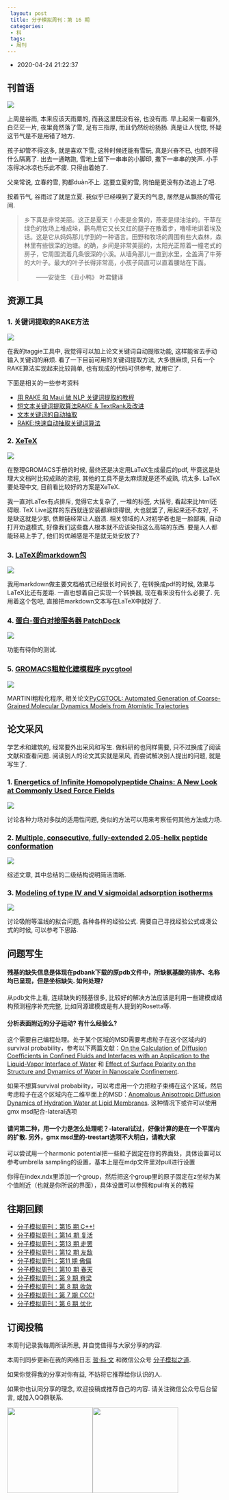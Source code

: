 ```yaml
---
 layout: post
 title: 分子模拟周刊：第 16 期
 categories:
 - 科
 tags:
 - 周刊
---
```


- 2020-04-24 21:22:37

## 刊首语

![](/pic/weekly/16_0.png)

上周是谷雨, 本来应该天雨粟的, 而我这里既没有谷, 也没有雨. 早上起来一看窗外, 白茫茫一片, 夜里竟然落了雪, 足有三指厚, 而且仍然纷纷扬扬. 真是让人恍惚, 怀疑这节气是不是用错了地方.

孩子却管不得这多, 就是喜欢下雪, 这种时候还能有雪玩, 真是兴奋不已, 也顾不得什么隔离了. 出去一通瞎跑, 雪地上留下一串串的小脚印, 撒下一串串的笑声. 小手冻得冰冰凉也乐此不疲. 只得由着她了.

父亲常说, 立春的雪,  狗都duàn不上. 这要立夏的雪, 狗怕是更没有办法追上了吧.

按着节气, 谷雨过了就是立夏. 我似乎已经嗅到了夏天的气息, 居然是从飘扬的雪花间.

>乡下真是非常美丽。这正是夏天！小麦是金黄的，燕麦是绿油油的。干草在绿色的牧场上堆成垛，鹳鸟用它又长又红的腿子在散着步，噜嗦地讲着埃及话。这是它从妈妈那儿学到的一种语言。田野和牧场的周围有些大森林，森林里有些很深的池塘。的确，乡间是非常美丽的，太阳光正照着一幢老式的房子，它周围流着几条很深的小溪。从墙角那儿一直到水里，全盖满了牛蒡的大叶子。最大的叶子长得非常高，小孩子简直可以直着腰站在下面。
>
>　　——安徒生 《丑小鸭》 叶君健译

## 资源工具

### 1. 关键词提取的RAKE方法

![](/pic/weekly/16_rake.png)

在我的taggie工具中, 我觉得可以加上论文关键词自动提取功能, 这样能省去手动输入关键词的麻烦. 看了一下目前可用的关键词提取方法, 大多很麻烦, 只有一个RAKE算法实现起来比较简单, 也有现成的代码可供参考, 就用它了.

下面是相关的一些参考资料

- [用 RAKE 和 Maui 做 NLP 关键词提取的教程](http://python.jobbole.com/82230/)
- [短文本关键词提取算法RAKE & TextRank及改进](https://blog.csdn.net/chinwuforwork/article/details/77993277)
- [文本关键词的自动抽取](https://alphafan.github.io/posts/kw_extract.html)
- [RAKE:快速自动抽取关键词算法](https://mp.weixin.qq.com/s?__biz=MzI1MTE2ODg4MA==&mid=2650068598&idx=1&sn=6cc031a53e7052530a4625d7bf978084&chksm=f1f76769c680ee7f6e7d16e577ec02d3bd666a02725fb03c5eb3b5d68c27b1a1f686faff44a6)

### 2. [XeTeX](http://w32tex.org/)

![](/pic/weekly/16_tex.png)

在整理GROMACS手册的时候, 最终还是决定用LaTeX生成最后的pdf, 毕竟这是处理大文档时比较成熟的流程, 其他的工具不是太麻烦就是还不成熟, 坑太多. LaTeX要处理中文, 目前看比较好的方案是XeTeX.

我一直对LaTex有点排斥, 觉得它太复杂了, 一堆的标签, 大括号, 看起来比html还碍眼. TeX Live这样的东西就连安装都麻烦得很, 大也就罢了, 用起来还不友好, 不是缺这就是少那, 依赖链经常让人崩溃. 相关领域的人对初学者也是一脸鄙夷, 自动打开劝退模式, 好像我们这些蠢人根本就不应该染指这么高端的东西. 要是人人都能轻易上手了, 他们的优越感是不是就无处安放了?

### 3. [LaTeX的markdown包](https://liam.page/2020/03/30/writing-manuscript-in-Markdown-and-typesetting-with-LaTeX/)

![](/pic/weekly/16_md.png)

我用markdown做主要文档格式已经很长时间长了, 在转换成pdf的时候, 效果与LaTeX比还有差距. 一直也想着自己实现一个转换器, 现在看来没有什么必要了. 先用着这个包吧, 直接把markdown文本写在LaTeX中就好了.

### 4. [蛋白-蛋白对接服务器 PatchDock](http://bioinfo3d.cs.tau.ac.il/PatchDock/)

![](/pic/weekly/16_dock.png)

功能有待你的测试.

### 5. [GROMACS粗粒化建模程序 pycgtool](https://github.com/jag1g13/pycgtool)

![](/pic/weekly/16_cg.png)

MARTINI粗粒化程序, 相关论文[PyCGTOOL: Automated Generation of Coarse-Grained Molecular Dynamics Models from Atomistic Trajectories](https://pubs.acs.org/doi/abs/10.1021/acs.jcim.7b00096)

## 论文采风

学艺术和建筑的, 经常要外出采风和写生. 做科研的也同样需要, 只不过换成了阅读文献和查看问题. 阅读别人的论文其实就是采风, 而尝试解决别人提出的问题, 就是写生了.

### 1. [Energetics of Infinite Homopolypeptide Chains: A New Look at Commonly Used Force Fields](http://dx.doi.org/10.1021/jp800058f)

![](/pic/weekly/16_aa.png)

讨论各种力场对多肽的适用性问题, 类似的方法可以用来考察任何其他方法或力场.

### 2. [Multiple, consecutive, fully-extended 2.05-helix peptide conformation](http://dx.doi.org/10.1002/bip.22267)

![](/pic/weekly/16_ss.png)

综述文章, 其中总结的二级结构说明简洁清晰.

### 3.  [Modeling of type IV and V sigmoidal adsorption isotherms](http://dx.doi.org/10.1039/c8cp07751g)

![](/pic/weekly/16_ads.png)

讨论吸附等温线的拟合问题, 各种各样的经验公式. 需要自己寻找经验公式或凑公式的时候, 可以参考下思路.

## 问题写生

#### 残基的缺失信息是体现在pdbank下载的原pdb文件中，所缺氨基酸的排序、名称均已呈现，但是坐标缺失. 如何处理?

从pdb文件上看, 连续缺失的残基很多, 比较好的解决方法应该是利用一些建模或结构预测程序补充完整, 比如同源建模或是有人提到的Rosetta等.

#### 分析表面附近的分子运动? 有什么经验么?

这个需要自己编程处理。处于某个区域的MSD需要考虑粒子在这个区域内的survival probability，参考以下两篇文献：[On the Calculation of Diffusion Coefficients in Confined Fluids and Interfaces with an Application to the Liquid-Vapor Interface of Water](http://pubs.acs.org/doi/abs/10.1021/jp0375057) 和 [Effect of Surface Polarity on the Structure and Dynamics of Water in Nanoscale Confinement](http://pubs.acs.org/doi/full/10.1021/jp809032n).

如果不想算survival probability，可以考虑用一个力把粒子束缚在这个区域，然后考虑粒子在这个区域内在二维平面上的MSD：[Anomalous Anisotropic Diffusion Dynamics of Hydration Water at Lipid Membranes](http://journals.aps.org/prl/abstract/10.1103/PhysRevLett.111.118103). 这种情况下或许可以使用gmx msd配合-lateral选项

#### 请问第二种，用一个力是怎么处理呢？-lateral试过，好像计算的是在一个平面内的扩散. 另外，gmx msd里的-trestart选项不大明白，请教大家

可以尝试用一个harmonic potential把一些粒子固定在你的界面处，具体设置可以参考umbrella sampling的设置，基本上是在mdp文件里对pull进行设置

你得在index.ndx里添加一个group，然后把这个group里的原子固定在z坐标为某个值附近（也就是你所说的界面），具体设置可以参照和pull有关的教程

## 往期回顾

- [分子模拟周刊：第15 期 C++!](https://mp.weixin.qq.com/s?__biz=MzI5MzI5NzgyNA==&mid=2247484971&idx=1&sn=0bae7c40e093a130b943cc2532f69422&chksm=ec750de4db0284f27fc9d9315f598df3922fab53626c7a9b9efd34421af712a317932e1fa427&token=1068504169&lang=zh_CN#rd)
- [分子模拟周刊：第14 期 复活](https://mp.weixin.qq.com/s?__biz=MzI5MzI5NzgyNA==&mid=2247484953&idx=1&sn=230f871e29b04ea1b6fb61524d1d2135&chksm=ec750dd6db0284c08b6aa698686924317b706c0613911d9893016835e952616fd01f67d82c91&token=142199285&lang=zh_CN#rd)
- [分子模拟周刊：第13 期 走罢](https://mp.weixin.qq.com/s?__biz=MzI5MzI5NzgyNA==&mid=2247484932&idx=1&sn=60f0b86c2e189e87ca5175e2008f4d72&chksm=ec750dcbdb0284ddb55f7b908572423bbc7fb0f5cedc07ea55505c494f93fba975fa7418437c&token=301792881&lang=zh_CN#rd)
- [分子模拟周刊：第12 期 友敌](https://mp.weixin.qq.com/s?__biz=MzI5MzI5NzgyNA==&mid=2247484891&idx=1&sn=84b21202813aeaf9d28b8c7492cdbb88&chksm=ec750e14db028702e82ed86e24d53af62e76453ea8d431bfa9358453ba7637a9ae24da6b653b&token=1759310336&lang=zh_CN#rd)
- [分子模拟周刊：第11 期 傲偏](https://mp.weixin.qq.com/s?__biz=MzI5MzI5NzgyNA==&mid=2247484861&idx=1&sn=b41ab7ab353a1a57eb27c387df8eaf2b&chksm=ec750e72db02876495e428b1ceb6e420216d487c057f9b4209d817ab71dd5ba9c40b7a2152e4&token=732385701&lang=zh_CN#rd)
- [分子模拟周刊：第10 期 春天](https://mp.weixin.qq.com/s?__biz=MzI5MzI5NzgyNA==&mid=2247484847&idx=1&sn=87b78e559f6f181fc4b74e7cd714ef57&chksm=ec750e60db0287761344c31231a6d1fb4429ce8c43a51f39cb692d92fe40c8437d3b538002f4&token=232373340&lang=zh_CN#rd)
- [分子模拟周刊：第 9 期 脊梁](https://mp.weixin.qq.com/s?__biz=MzI5MzI5NzgyNA==&mid=2247484835&idx=1&sn=10d9ac34f7b5c8cf7d1ca3524768a164&chksm=ec750e6cdb02877af4f47f1ebba562b3ee8ec6da4235394df28e931d074c6f3d0d1531eb5c1a&token=1603357630&lang=zh_CN#rd)
- [分子模拟周刊：第 8 期 收敛](https://mp.weixin.qq.com/s?__biz=MzI5MzI5NzgyNA==&mid=2247484820&idx=1&sn=ff295de81f85d5f46ea53eea912a6770&chksm=ec750e5bdb02874d8bba7ef61886bebb0a843471182f3002a492084e631d54e1e9c07d97ff7f&token=1876084390&lang=zh_CN#rd)
- [分子模拟周刊：第 7 期 CCC!](https://mp.weixin.qq.com/s?__biz=MzI5MzI5NzgyNA==&mid=2247484792&idx=1&sn=2ef8d439edf797826ce08339f0ab51b2&chksm=ec750eb7db0287a1c5745cec1f91125e946545588b3e07fbb2f1d313f5636f6328fc3e769898&token=138313499&lang=zh_CN#rd)
- [分子模拟周刊：第 6 期 优化](https://mp.weixin.qq.com/s?__biz=MzI5MzI5NzgyNA==&mid=2247484771&idx=1&sn=2508144cf42178e0376c104746d13395&chksm=ec750eacdb0287ba2e42a7fb144b3062d90612ef131f2769fe9fac2dbad6d975b0fa7ab8461d&token=454039288&lang=zh_CN#rd)

## 订阅投稿

本周刊记录我每周所读所思, 并自觉值得与大家分享的内容.

本周刊同步更新在我的网络日志 [哲·科·文](https://jerkwin.github.io/) 和微信公众号 [分子模拟之道](https://mp.weixin.qq.com/s?__biz=MzI5MzI5NzgyNA==&mid=2247484628&idx=1&sn=a928af5f252a4b1405d4130454f8c971&chksm=ec750f1bdb02860dfd4d50f40950c95d27e71bddff4d14385e5a9d78ba3340d3d170e2ff578a&token=1361388059&lang=zh_CN#rd).

如果你觉得我的分享对你有益, 不妨将它推荐给你认识的人.

如果你也认同分享的理念, 欢迎投稿或推荐自己的内容. 请关注微信公众号后台留言, 或加入QQ群联系.

<img src='https://jerkwin.github.io/pic/weekly/wx.png' width='200'><img src='https://jerkwin.github.io/pic/weekly/qq.png' width='200'>
